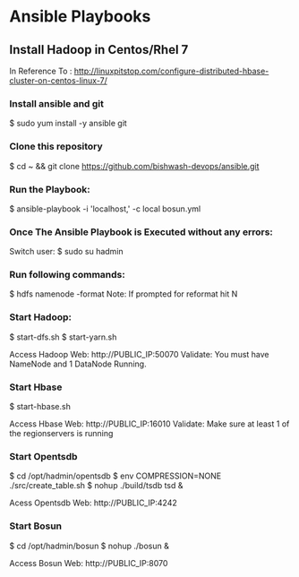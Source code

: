 # Ansible Playbooks

## Install Hadoop in Centos/Rhel 7

In Reference To : http://linuxpitstop.com/configure-distributed-hbase-cluster-on-centos-linux-7/

### Install ansible and git 
$ sudo yum install -y ansible git

### Clone this repository
$ cd ~ && git clone https://github.com/bishwash-devops/ansible.git

### Run the Playbook:
$ ansible-playbook -i 'localhost,' -c local bosun.yml

### Once The Ansible Playbook is Executed without any errors:
Switch user:
$ sudo su hadmin

### Run following commands:
$ hdfs namenode -format
Note: If prompted for reformat hit N

### Start Hadoop:
$ start-dfs.sh
$ start-yarn.sh

Access Hadoop Web: http://PUBLIC_IP:50070
Validate: You must have NameNode and 1 DataNode Running.

### Start Hbase
$ start-hbase.sh

Access Hbase Web: http://PUBLIC_IP:16010
Validate: Make sure at least 1 of the regionservers is running

### Start Opentsdb
$ cd /opt/hadmin/opentsdb
$ env COMPRESSION=NONE ./src/create_table.sh
$ nohup ./build/tsdb tsd &

Acess Opentsdb Web: http://PUBLIC_IP:4242

### Start Bosun
$ cd /opt/hadmin/bosun
$ nohup ./bosun &

Access Bosun Web: http://PUBLIC_IP:8070





